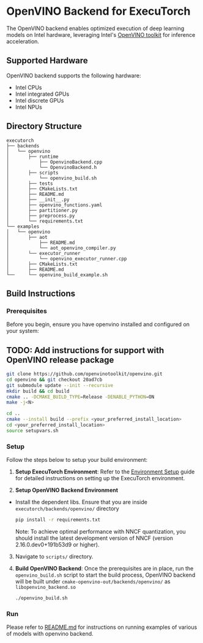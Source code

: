 # OpenVINO Backend for ExecuTorch
The OpenVINO backend enables optimized execution of deep learning models on Intel hardware, leveraging Intel's [OpenVINO toolkit](https://www.intel.com/content/www/us/en/developer/tools/openvino-toolkit/overview.html) for inference acceleration.

## Supported Hardware

OpenVINO backend supports the following hardware:

- Intel CPUs
- Intel integrated GPUs
- Intel discrete GPUs
- Intel NPUs

## Directory Structure

```
executorch
├── backends
│   └── openvino
│       ├── runtime
│           ├── OpenvinoBackend.cpp
│           └── OpenvinoBackend.h
│       ├── scripts
│           └── openvino_build.sh
│       ├── tests
│       ├── CMakeLists.txt
│       ├── README.md
│       ├── __init__.py
│       ├── openvino_functions.yaml
│       ├── partitioner.py
│       ├── preprocess.py
│       └── requirements.txt
└── examples
│   └── openvino
│       ├── aot
│           ├── README.md
│           └── aot_openvino_compiler.py
│       └── executor_runner
│           └── openvino_executor_runner.cpp
│       ├── CMakeLists.txt
│       ├── README.md
└──     └── openvino_build_example.sh
```

## Build Instructions

### Prerequisites

Before you begin, ensure you have openvino installed and configured on your system:

## TODO: Add instructions for support with OpenVINO release package

```bash
git clone https://github.com/openvinotoolkit/openvino.git
cd openvino && git checkout 20ad7cb
git submodule update --init --recursive
mkdir build && cd build
cmake .. -DCMAKE_BUILD_TYPE=Release -DENABLE_PYTHON=ON
make -j<N>

cd ..
cmake --install build --prefix <your_preferred_install_location>
cd <your_preferred_install_location>
source setupvars.sh
```

### Setup

Follow the steps below to setup your build environment:

1. **Setup ExecuTorch Environment**: Refer to the [Environment Setup](https://pytorch.org/executorch/stable/getting-started-setup#environment-setup) guide for detailed instructions on setting up the ExecuTorch environment.

2. **Setup OpenVINO Backend Environment**
- Install the dependent libs. Ensure that you are inside `executorch/backends/openvino/` directory
   ```bash
   pip install -r requirements.txt
   ```
  Note: To achieve optimal performance with NNCF quantization, you should install the latest development version of NNCF (version 2.16.0.dev0+191b53d9 or higher).
3. Navigate to `scripts/` directory.

4. **Build OpenVINO Backend**: Once the prerequisites are in place, run the `openvino_build.sh` script to start the build process, OpenVINO backend will be built under `cmake-openvino-out/backends/openvino/` as `libopenvino_backend.so`

   ```bash
   ./openvino_build.sh
   ```

### Run

Please refer to [README.md](../../examples/openvino/README.md) for instructions on running examples of various of models with openvino backend.
